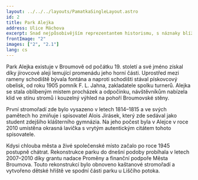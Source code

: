```yaml
---
layout: ../../../layouts/PamatkaSingleLayout.astro
id: 2
title: Park Alejka
address: Ulice Máchova
excerpt: Snad nejpůsobivějším reprezentantem historismu, s náznaky blížící se secese, která se na broumovském náměstí jinak neuplatnila, je honosná budova Herzogovy kavárny. Objekt byl postaven se záměrem pohostinského zařízení, v přízemí byla vyhlášená cukrárna s pekárnou, v patře kavárna a horní patra sloužila jako hotel.
frontImage: "2"
images: ["2", "2.1"]
lang: cs
---
```


Park Alejka existuje v Broumově od počátku 19. století a své jméno získal díky jírovcové aleji lemující promenádu jeho horní části. Uprostřed mezi rameny schodiště bývala fontána a naproti schodišti stával pískovcový obelisk, od roku 1905 pomník F. L. Jahna, zakladatele spolku turnerů. Alejka se stala oblíbeným místem procházek a odpočinku, návštěvníkům nabízela klid ve stínu stromů i kouzelný výhled na pohoří Broumovské stěny.

První stromořadí zde bylo vysazeno v letech 1814–1815 a ve svých pamětech ho zmiňuje i spisovatel Alois Jirásek, který zde sedával jako student zdejšího klášterního gymnázia. Na jeho počest byla v Alejce v roce 2010 umístěna okrasná lavička s vrytým autentickým citátem tohoto spisovatele.

Kdysi chlouba města a živé společenské místo začalo po roce 1945 postupně chátrat. Rekonstrukce parku do dnešní podoby probíhala v letech 2007–2010 díky grantu nadace Proměny a finanční podpoře Města Broumova. Touto rekonstrukcí bylo obnoveno kaštanové stromořadí a vytvořeno dětské hřiště ve spodní části parku u Liščího potoka.
